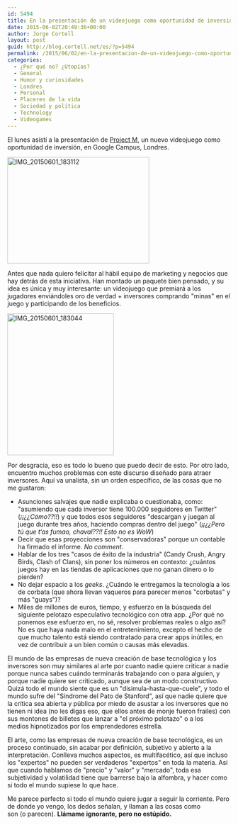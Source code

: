 ```yaml
---
id: 5494
title: En la presentación de un videojuego como oportunidad de inversión
date: 2015-06-02T20:49:36+00:00
author: Jorge Cortell
layout: post
guid: http://blog.cortell.net/es/?p=5494
permalink: /2015/06/02/en-la-presentacion-de-un-videojuego-como-oportunidad-de-inversion/
categories:
  - ¿Por qué no? ¿Utopías?
  - General
  - Humor y curiosidades
  - Londres
  - Personal
  - Placeres de la vida
  - Sociedad y polí­tica
  - Technology
  - Videogames
---
```

El lunes asistí a la presentación de <a href="http://www.projectmstudio.com/franchise.php" target="_blank">Project M</a>, un nuevo videojuego como oportunidad de inversión, en Google Campus, Londres.

[<img class=" aligncenter" src="https://c1.staticflickr.com/9/8848/17732393093_4498867e73_n.jpg" alt="IMG_20150601_183112" width="320" height="240" />](https://www.flickr.com/photos/jcortell/17732393093 "IMG_20150601_183112 by Jorge Cortell, on Flickr")

Antes que nada quiero felicitar al hábil equipo de marketing y negocios que hay detrás de esta iniciativa. Han montado un paquete bien pensado, y su idea es única y muy interesante: un videojuego que premiará a los jugadores enviándoles oro de verdad + inversores comprando "minas" en el juego y participando de los beneficios.

<img class=" aligncenter" src="https://c1.staticflickr.com/9/8846/18353020945_218e5e50ed_n.jpg" alt="IMG_20150601_183044" width="240" height="320" />

Por desgracia, eso es todo lo bueno que puedo decir de esto. Por otro lado, encuentro muchos problemas con este discurso diseñado para atraer inversores. Aquí va unalista, sin un orden específico, de las cosas que no me gustaron:

  * Asunciones salvajes que nadie explicaba o cuestionaba, como: "asumiendo que cada inversor tiene 100.000 seguidores en Twitter" (_¡¡¿¿Cómo??!!_) y que todos esos seguidores "descargan y juegan al juego durante tres años, haciendo compras dentro del juego" (_¡¡¿¿Pero tú que t‘as fumao, chaval??!! Esto no es WoW_)
  * Decir que esas proyecciones son "conservadoras" porque un contable ha firmado el informe. _No comment_.
  * Hablar de los tres "casos de éxito de la industria" (Candy Crush, Angry Birds, Clash of Clans), sin poner los números en contexto: ¿cuántos juegos hay en las tiendas de aplicaciones que no ganan dinero o lo pierden?
  * No dejar espacio a los _geeks_. ¿Cuándo le entregamos la tecnología a los de corbata (que ahora llevan vaqueros para parecer menos "corbatas" y más "guays")?
  * Miles de millones de euros, tiempo, y esfuerzo en la búsqueda del siguiente pelotazo especulativo tecnológico con otra app. ¿Por qué no ponemos ese esfuerzo en, no sé, resolver problemas reales o algo así? No es que haya nada malo en el entretenimiento, excepto el hecho de que mucho talento está siendo contratado para crear apps inútiles, en vez de contribuir a un bien común o causas más elevadas.

El mundo de las empresas de nueva creación de base tecnológica y los inversores son muy similares al arte por cuanto nadie quiere criticar a nadie porque nunca sabes cuándo terminarás trabajando con o para alguien, y porque nadie quiere ser criticado, aunque sea de un modo constructivo. Quizá todo el mundo siente que es un "disimula-hasta-que-cuele", y todo el mundo sufre del "Síndrome del Pato de Stanford", así que nadie quiere que la crítica sea abierta y pública por miedo de asustar a los inversores que no tienen ni idea (no les digas eso, que ellos antes de monje fueron frailes) con sus montones de billetes que lanzar a "el próximo pelotazo" o a los medios hipnotizados por los emprendedores estrella.

El arte, como las empresas de nueva creación de base tecnológica, es un proceso continuado, sin acabar por definición, subjetivo y abierto a la interpretación. Conlleva muchos aspectos, es multifacético, así que incluso los "expertos" no pueden ser verdaderos "expertos" en toda la materia. Así que cuando hablamos de "precio" y "valor" y "mercado", toda esa subjetividad y volatilidad tiene que barrerse bajo la alfombra, y hacer como si todo el mundo supiese lo que hace.

Me parece perfecto si todo el mundo quiere jugar a seguir la corriente. Pero de donde yo vengo, los dedos señalan, y llaman a las cosas como son (o parecen). **Llámame ignorante, pero no estúpido.**